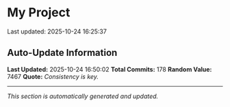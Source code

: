 # My Project


Last updated: 2025-10-24 16:25:37


















































































































































































## Auto-Update Information

**Last Updated:** 2025-10-24 16:50:02
**Total Commits:** 178
**Random Value:** 7467
**Quote:** _Consistency is key._

---
_This section is automatically generated and updated._